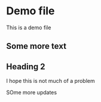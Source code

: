 # Demo file

This is a demo file

## Some more text

## Heading 2

I hope this is not much of a problem

SOme more updates
